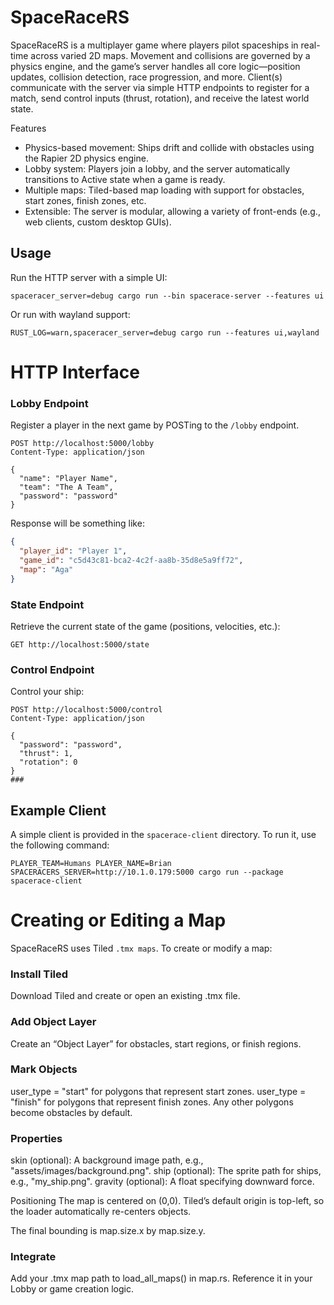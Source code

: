 
# SpaceRaceRS

SpaceRaceRS is a multiplayer game where players pilot spaceships in real-time across varied 2D maps. Movement and collisions
are governed by a physics engine, and the game’s server handles all core logic—position updates, collision detection, 
race progression, and more. Client(s) communicate with the server via simple HTTP endpoints to register for a match,
send control inputs (thrust, rotation), and receive the latest world state.

Features

- Physics-based movement: Ships drift and collide with obstacles using the Rapier 2D physics engine.
- Lobby system: Players join a lobby, and the server automatically transitions to Active state when a game is ready.
- Multiple maps: Tiled-based map loading with support for obstacles, start zones, finish zones, etc.
- Extensible: The server is modular, allowing a variety of front-ends (e.g., web clients, custom desktop GUIs).



## Usage

Run the HTTP server with a simple UI:

```shell
spaceracer_server=debug cargo run --bin spacerace-server --features ui
```

Or run with wayland support:

```shell
RUST_LOG=warn,spaceracer_server=debug cargo run --features ui,wayland
```


# HTTP Interface

### Lobby Endpoint 

Register a player in the next game by POSTing to the `/lobby` endpoint.

```http request
POST http://localhost:5000/lobby
Content-Type: application/json

{
  "name": "Player Name",
  "team": "The A Team",
  "password": "password"
}
```

Response will be something like:

```json
{
  "player_id": "Player 1",
  "game_id": "c5d43c81-bca2-4c2f-aa8b-35d8e5a9ff72",
  "map": "Aga"
}
```

### State Endpoint

Retrieve the current state of the game (positions, velocities, etc.):

```http request
GET http://localhost:5000/state
```

### Control Endpoint

Control your ship:
```http request
POST http://localhost:5000/control
Content-Type: application/json

{
  "password": "password",
  "thrust": 1,
  "rotation": 0
}
###
```



## Example Client

A simple client is provided in the `spacerace-client` directory. To run it, use the following command:

```shell
PLAYER_TEAM=Humans PLAYER_NAME=Brian SPACERACERS_SERVER=http://10.1.0.179:5000 cargo run --package spacerace-client
```

# Creating or Editing a Map

SpaceRaceRS uses Tiled `.tmx maps`. To create or modify a map:

### Install Tiled
Download Tiled and create or open an existing .tmx file.

### Add Object Layer
Create an “Object Layer” for obstacles, start regions, or finish regions.

### Mark Objects
    
user_type = "start" for polygons that represent start zones.
user_type = "finish" for polygons that represent finish zones.
Any other polygons become obstacles by default.

### Properties

skin (optional): A background image path, e.g., "assets/images/background.png".
ship (optional): The sprite path for ships, e.g., "my_ship.png".
gravity (optional): A float specifying downward force.

Positioning
The map is centered on (0,0). Tiled’s default origin is top-left, so the loader automatically re-centers objects.

The final bounding is map.size.x by map.size.y.

### Integrate

Add your .tmx map path to load_all_maps() in map.rs.
Reference it in your Lobby or game creation logic.